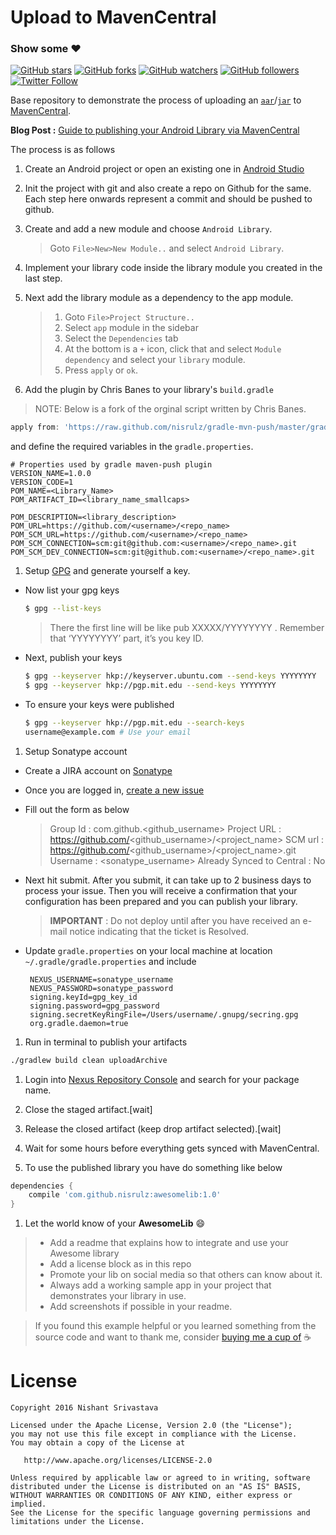 # Upload to MavenCentral

### Show some :heart:
[![GitHub stars](https://img.shields.io/github/stars/nisrulz/UploadToMavenCentral.svg?style=social&label=Star)](https://github.com/nisrulz/UploadToMavenCentral) [![GitHub forks](https://img.shields.io/github/forks/nisrulz/UploadToMavenCentral.svg?style=social&label=Fork)](https://github.com/nisrulz/UploadToMavenCentral/fork) [![GitHub watchers](https://img.shields.io/github/watchers/nisrulz/UploadToMavenCentral.svg?style=social&label=Watch)](https://github.com/nisrulz/UploadToMavenCentral) [![GitHub followers](https://img.shields.io/github/followers/nisrulz.svg?style=social&label=Follow)](https://github.com/nisrulz/UploadToMavenCentral)  
[![Twitter Follow](https://img.shields.io/twitter/follow/nisrulz.svg?style=social)](https://twitter.com/nisrulz) 

Base repository to demonstrate the process of uploading an [`aar`](https://sites.google.com/a/android.com/tools/tech-docs/new-build-system/aar-format)/[`jar`](https://en.wikipedia.org/wiki/JAR_(file_format)) to [MavenCentral](https://search.maven.org/).

**Blog Post :** [Guide to publishing your Android Library via MavenCentral](http://crushingcode.co/publish-your-android-library-via-mavencentral/) 

The process is as follows

1. Create an Android project or open an existing one in [Android Studio](https://en.wikipedia.org/wiki/Android_Studio)

1. Init the project with git and also create a repo on Github for the same. Each step here onwards represent a commit and should be pushed to github.

1. Create and add a new module and choose `Android Library`.
   > Goto `File>New>New Module..` and select `Android Library`.

1. Implement your library code inside the library module you created in the last step.

1. Next add the library module as a dependency to the app module.
   > 1. Goto `File>Project Structure..`
   > 1. Select `app` module in the sidebar
   > 1. Select the `Dependencies` tab
   > 1. At the bottom is a `+` icon, click that and select `Module dependency` and select your `library` module.
   > 1. Press `apply` or `ok`.
   
1. Add the plugin by Chris Banes to your library's `build.gradle` 
  > NOTE:  Below is a fork of the orginal script written by Chris Banes.
  
  ```gradle
  apply from: 'https://raw.github.com/nisrulz/gradle-mvn-push/master/gradle-mvn-push.gradle'
  ```
  
  and define the required variables in the `gradle.properties`.
  ```
  # Properties used by gradle maven-push plugin
  VERSION_NAME=1.0.0
  VERSION_CODE=1
  POM_NAME=<Library_Name>
  POM_ARTIFACT_ID=<library_name_smallcaps>
  
  POM_DESCRIPTION=<library_description>
  POM_URL=https://github.com/<username>/<repo_name>
  POM_SCM_URL=https://github.com/<username>/<repo_name>
  POM_SCM_CONNECTION=scm:git@github.com:<username>/<repo_name>.git
  POM_SCM_DEV_CONNECTION=scm:git@github.com:<username>/<repo_name>.git
  ```
  
1. Setup [GPG](http://blog.ghostinthemachines.com/2015/03/01/how-to-use-gpg-command-line/) and generate yourself a key.
  
  + Now list your gpg keys
    ```bash
    $ gpg --list-keys
    ```
    >There the first line will be like pub XXXXX/YYYYYYYY <date>. Remember that ‘YYYYYYYY’ part, it’s you key ID.
  
  + Next, publish your keys
    ```bash
    $ gpg --keyserver hkp://keyserver.ubuntu.com --send-keys YYYYYYYY
    $ gpg --keyserver hkp://pgp.mit.edu --send-keys YYYYYYYY
    ```
  + To ensure your keys were published
    ```bash
    $ gpg --keyserver hkp://pgp.mit.edu --search-keys 
    username@example.com # Use your email
    ```
  
1. Setup Sonatype account
  + Create a JIRA account on [Sonatype](https://issues.sonatype.org/secure/Signup!default.jspa)
  + Once you are logged in, [create a new issue](https://issues.sonatype.org/secure/CreateIssue.jspa?issuetype=21&pid=10134)
  + Fill out the form as below
    >Group Id : com.github.<github_username>
    >Project URL : https://github.com/<github_username>/<project_name>
    >SCM url : https://github.com/<github_username>/<project_name>.git
    >Username : <sonatype_username>
    >Already Synced to Central : No
  + Next hit submit. After you submit, it can take up to 2 business days to process your issue. Then you will receive a confirmation that your configuration has been prepared and you can publish your library.
    > **IMPORTANT** : Do not deploy until after you have received an e-mail notice indicating that the ticket is Resolved.
    
  + Update `gradle.properties` on your local machine  at location `~/.gradle/gradle.properties` and include
    ```
     NEXUS_USERNAME=sonatype_username
     NEXUS_PASSWORD=sonatype_password
     signing.keyId=gpg_key_id 
     signing.password=gpg_password
     signing.secretKeyRingFile=/Users/username/.gnupg/secring.gpg
     org.gradle.daemon=true
    ```
    
  
1. Run in terminal to publish your artifacts
  ```bash
  ./gradlew build clean uploadArchive
  ```

1. Login into [Nexus Repository Console](https://oss.sonatype.org/#stagingRepositories) and search for your package name.

1. Close the staged artifact.[wait]

1. Release the closed artifact (keep drop artifact selected).[wait]

1. Wait for some hours before everything gets synced with MavenCentral.

1. To use the published library you have do something like below

  ```gradle
  dependencies {
      compile 'com.github.nisrulz:awesomelib:1.0'
  }
  ```

1. Let the world know of your **AwesomeLib** :smile:
  > + Add a readme that explains how to integrate and use your Awesome library
  > + Add a license block as in this repo
  > + Promote your lib on social media so that others can know about it.
  > + Always add a working sample app in your project that demonstrates your library in use.
  > + Add screenshots if possible in your readme.


> If you found this example helpful or you learned something from the source code and want to thank me, consider [buying me a cup of](https://www.paypal.me/nisrulz) :coffee:



License
=======

    Copyright 2016 Nishant Srivastava

    Licensed under the Apache License, Version 2.0 (the "License");
    you may not use this file except in compliance with the License.
    You may obtain a copy of the License at

       http://www.apache.org/licenses/LICENSE-2.0

    Unless required by applicable law or agreed to in writing, software
    distributed under the License is distributed on an "AS IS" BASIS,
    WITHOUT WARRANTIES OR CONDITIONS OF ANY KIND, either express or implied.
    See the License for the specific language governing permissions and
    limitations under the License.
